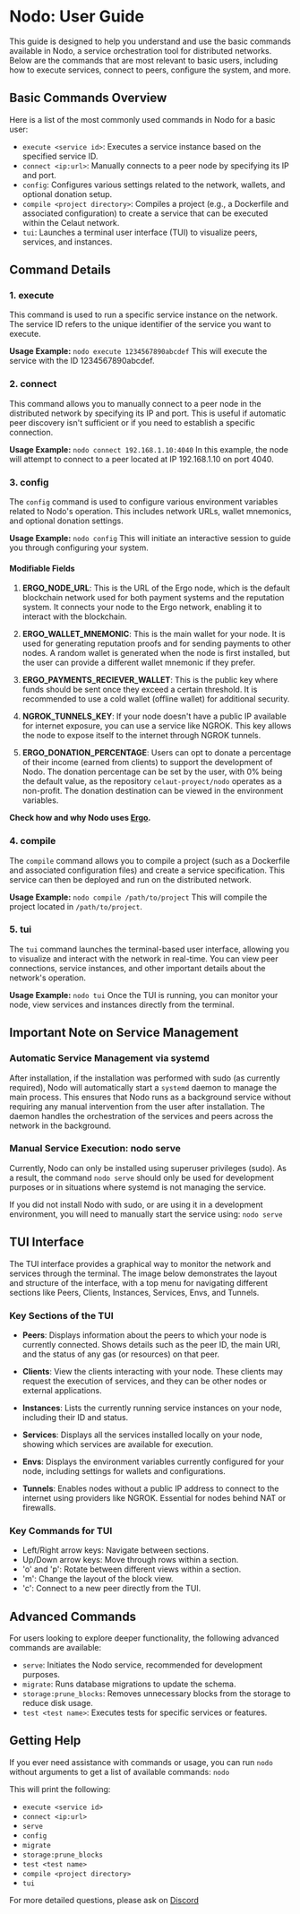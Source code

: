 
# Nodo: User Guide

This guide is designed to help you understand and use the basic commands available in Nodo, a service orchestration tool for distributed networks. Below are the commands that are most relevant to basic users, including how to execute services, connect to peers, configure the system, and more.

## Basic Commands Overview

Here is a list of the most commonly used commands in Nodo for a basic user:

- `execute <service id>`: Executes a service instance based on the specified service ID.
- `connect <ip:url>`: Manually connects to a peer node by specifying its IP and port.
- `config`: Configures various settings related to the network, wallets, and optional donation setup.
- `compile <project directory>`: Compiles a project (e.g., a Dockerfile and associated configuration) to create a service that can be executed within the Celaut network.
- `tui`: Launches a terminal user interface (TUI) to visualize peers, services, and instances.

## Command Details

### 1. execute

This command is used to run a specific service instance on the network. The service ID refers to the unique identifier of the service you want to execute.

**Usage Example:**
`nodo execute 1234567890abcdef`
This will execute the service with the ID 1234567890abcdef.

### 2. connect

This command allows you to manually connect to a peer node in the distributed network by specifying its IP and port. This is useful if automatic peer discovery isn't sufficient or if you need to establish a specific connection.

**Usage Example:**
`nodo connect 192.168.1.10:4040`
In this example, the node will attempt to connect to a peer located at IP 192.168.1.10 on port 4040.

### 3. config

The `config` command is used to configure various environment variables related to Nodo's operation. This includes network URLs, wallet mnemonics, and optional donation settings.

**Usage Example:**
`nodo config`
This will initiate an interactive session to guide you through configuring your system.

#### Modifiable Fields

1. **ERGO_NODE_URL**:
   This is the URL of the Ergo node, which is the default blockchain network used for both payment systems and the reputation system. It connects your node to the Ergo network, enabling it to interact with the blockchain.

2. **ERGO_WALLET_MNEMONIC**:
   This is the main wallet for your node. It is used for generating reputation proofs and for sending payments to other nodes. A random wallet is generated when the node is first installed, but the user can provide a different wallet mnemonic if they prefer.

3. **ERGO_PAYMENTS_RECIEVER_WALLET**:
   This is the public key where funds should be sent once they exceed a certain threshold. It is recommended to use a cold wallet (offline wallet) for additional security.

4. **NGROK_TUNNELS_KEY**:
   If your node doesn't have a public IP available for internet exposure, you can use a service like NGROK. This key allows the node to expose itself to the internet through NGROK tunnels.

5. **ERGO_DONATION_PERCENTAGE**:
   Users can opt to donate a percentage of their income (earned from clients) to support the development of Nodo. The donation percentage can be set by the user, with 0% being the default value, as the repository `celaut-proyect/nodo` operates as a non-profit. The donation destination can be viewed in the environment variables.

**Check how and why Nodo uses [Ergo](docs/ERGO.md).**

### 4. compile

The `compile` command allows you to compile a project (such as a Dockerfile and associated configuration files) and create a service specification. This service can then be deployed and run on the distributed network.

**Usage Example:**
`nodo compile /path/to/project`
This will compile the project located in `/path/to/project`.

### 5. tui

The `tui` command launches the terminal-based user interface, allowing you to visualize and interact with the network in real-time. You can view peer connections, service instances, and other important details about the network's operation.

**Usage Example:**
`nodo tui`
Once the TUI is running, you can monitor your node, view services and instances directly from the terminal.

## Important Note on Service Management

### Automatic Service Management via systemd

After installation, if the installation was performed with sudo (as currently required), Nodo will automatically start a `systemd` daemon to manage the main process. This ensures that Nodo runs as a background service without requiring any manual intervention from the user after installation. The daemon handles the orchestration of the services and peers across the network in the background.

### Manual Service Execution: nodo serve

Currently, Nodo can only be installed using superuser privileges (sudo). As a result, the command `nodo serve` should only be used for development purposes or in situations where systemd is not managing the service.

If you did not install Nodo with sudo, or are using it in a development environment, you will need to manually start the service using:
`nodo serve`


## TUI Interface

The TUI interface provides a graphical way to monitor the network and services through the terminal. The image below demonstrates the layout and structure of the interface, with a top menu for navigating different sections like Peers, Clients, Instances, Services, Envs, and Tunnels.

### Key Sections of the TUI

- **Peers**: Displays information about the peers to which your node is currently connected. Shows details such as the peer ID, the main URI, and the status of any gas (or resources) on that peer.

- **Clients**: View the clients interacting with your node. These clients may request the execution of services, and they can be other nodes or external applications.

- **Instances**: Lists the currently running service instances on your node, including their ID and status.

- **Services**: Displays all the services installed locally on your node, showing which services are available for execution.

- **Envs**: Displays the environment variables currently configured for your node, including settings for wallets and configurations.

- **Tunnels**: Enables nodes without a public IP address to connect to the internet using providers like NGROK. Essential for nodes behind NAT or firewalls.

### Key Commands for TUI

- Left/Right arrow keys: Navigate between sections.
- Up/Down arrow keys: Move through rows within a section.
- 'o' and 'p': Rotate between different views within a section.
- 'm': Change the layout of the block view.
- 'c': Connect to a new peer directly from the TUI.

## Advanced Commands

For users looking to explore deeper functionality, the following advanced commands are available:

- `serve`: Initiates the Nodo service, recommended for development purposes.
- `migrate`: Runs database migrations to update the schema.
- `storage:prune_blocks`: Removes unnecessary blocks from the storage to reduce disk usage.
- `test <test name>`: Executes tests for specific services or features.

## Getting Help

If you ever need assistance with commands or usage, you can run `nodo` without arguments to get a list of available commands:
`nodo`

This will print the following:

- `execute <service id>`
- `connect <ip:url>`
- `serve`
- `config`
- `migrate`
- `storage:prune_blocks`
- `test <test name>`
- `compile <project directory>`
- `tui`

For more detailed questions, please ask on [Discord](https://discord.com/channels/668903786361651200/1242433742446788649)
